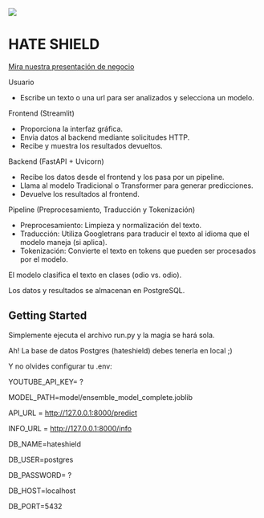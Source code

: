 ![](./src/assets/header.png)

# HATE SHIELD

[Mira nuestra presentación de negocio](https://mariarosacuenca.my.canva.site/models)


Usuario

+  Escribe un texto o una url para ser analizados y selecciona un modelo.

Frontend (Streamlit)

+  Proporciona la interfaz gráfica.
+  Envia datos al backend mediante solicitudes HTTP.
+  Recibe y muestra los resultados devueltos.

Backend (FastAPI + Uvicorn)

+  Recibe los datos desde el frontend y los pasa por un pipeline.
+  Llama al modelo Tradicional o Transformer para generar predicciones.
+  Devuelve los resultados al frontend.

Pipeline (Preprocesamiento, Traducción y Tokenización)

+  Preprocesamiento: Limpieza y normalización del texto.
+  Traducción: Utiliza Googletrans para traducir el texto al idioma que el modelo maneja (si aplica).
+  Tokenización: Convierte el texto en tokens que pueden ser procesados por el modelo.

El modelo clasifica el texto en clases (odio vs. odio).

Los datos y resultados se almacenan en PostgreSQL.

## Getting Started

Simplemente ejecuta el archivo run.py y la magia se hará sola.

Ah! La base de datos Postgres (hateshield) debes tenerla en local ;)

Y no olvides configurar tu .env:

  YOUTUBE_API_KEY= ?
  
  MODEL_PATH=model/ensemble_model_complete.joblib
  
  API_URL = http://127.0.0.1:8000/predict
  
  INFO_URL = http://127.0.0.1:8000/info
  
  DB_NAME=hateshield
  
  DB_USER=postgres
  
  DB_PASSWORD= ?
  
  DB_HOST=localhost
  
  DB_PORT=5432
